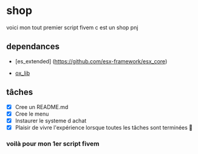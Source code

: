 # shop

voici mon tout premier script fivem c est un shop pnj

## dependances
- [es_extended] (https://github.com/esx-framework/esx_core)
* [ox_lib](https://github.com/overextended/ox_lib)

## tâches 

- [x] Cree un README.md
- [x] Cree le menu
- [x] Instaurer le systeme d achat 
- [x] Plaisir de vivre l'expérience lorsque toutes les tâches sont terminées :tada:

### voilà pour mon 1er script fivem 



